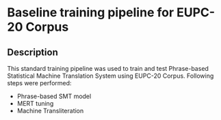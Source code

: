 # Baseline training pipeline for EUPC-20 Corpus
## Description
This standard training pipeline was used to train and test Phrase-based Statistical Machine Translation System using EUPC-20 Corpus. Following steps were performed:
- Phrase-based SMT model
- MERT tuning
- Machine Transliteration
